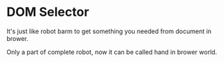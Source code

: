 # DOM Selector

It's just like robot barm to get something you needed from document in brower. 

Only a part of complete robot, now it can be called hand in brower world.
